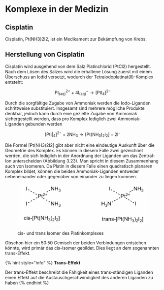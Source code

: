# Komplexe in der Medizin

## Cisplatin

Cisplatin, Pt(NH3)2I2, ist ein Medikament zur Bekämpfung von Krebs.

## Herstellung von Cisplatin

Cisplatin wird ausgehend von dem Salz Platinchlorid (PtCl2) hergestellt. Nach dem Lösen des Salzes wird die erhaltene Lösung zuerst mit einem Überschuss an Iodid versetzt, wodurch der Tetraiodoplatinat(II)-Komplex entsteht:

$$\mathrm{Pt}_{(\mathrm{aq})}^{2+}+4 \mathrm{I}_{(\mathrm{aq})}^{-} \longrightarrow\left[\mathrm{PtI}_4\right]^{2-}$$

Durch die sorgfältige Zugabe von Ammoniak werden die Iodo-Liganden schrittweise substituiert. Insgesamt sind mehrere mögliche Produkte denkbar, jedoch kann durch eine gezielte Zugabe von Ammoniak sichergestellt werden, dass pro Komplex lediglich zwei Ammoniak- Liganden gebunden werden

$$\left[\left.\mathrm{PtI}\right|_4\right]^{2-}+2 \mathrm{NH}_3 \longrightarrow\left[\mathrm{Pt}\left(\mathrm{NH}_3\right)_2 \mathrm{I}_2\right]+2 \mathrm{I}^{-}$$

Die Formel \[Pt(NH3)2I2] gibt aber nicht eine eindeutige Auskunft über die Geometrie des Komplex. Es können in diesem Falle zwei gezeichnet werden, die sich lediglich in der Anordnung der Liganden um das Zentral-Ion unterscheiden (Abbildung 3.23). Man spricht in diesem Zusammenhang auch von Isomeren. Da Platin in diesem Falle einen quadratisch planaren Komplex bildet, können die beiden Ammoniak-Liganden entweder nebeneinander oder gegenüber von einander zu liegen kommen.

<figure><img src="../.gitbook/assets/image (131).png" alt=""><figcaption><p>cis- und trans Isomer des Platinkomplexes</p></figcaption></figure>

Obschon hier ein 50:50 Gemisch der beiden Verbindungen entstehen könnte, wird primär das cis-Isomer gebildet. Dies liegt an dem sogenannten trans-Effekt.



{% hint style="info" %}
**Trans-Effekt**

Der trans-Effekt beschreibt die Fähigkeit eines trans-ständigen Liganden einen Effekt auf die Austauschgeschwindigkeit des anderen Liganden zu haben
{% endhint %}
